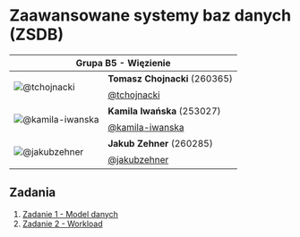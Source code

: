 # Zaawansowane systemy baz danych (ZSDB)

<table align="center">
  <thead>
    <tr>
      <th colspan="2">Grupa B5 - Więzienie</th>
    </tr>
  </thead>
  <tbody>
    <tr>
      <td rowspan="2">

![@tchojnacki](https://github.com/tchojnacki.png?size=64)
      </td>
      <td>**Tomasz Chojnacki** (260365)</td>
    </tr>
    <tr>
      <td>[@tchojnacki](https://github.com/tchojnacki)</td>
    </tr>
    <tr>
      <td rowspan="2">

![@kamila-iwanska](https://github.com/kamila-iwanska.png?size=64)
      </td>
      <td>**Kamila Iwańska** (253027)</td>
    </tr>
    <tr>
      <td>[@kamila-iwanska](https://github.com/kamila-iwanska)</td>
    </tr>
    <tr>
      <td rowspan="2">

![@jakubzehner](https://github.com/jakubzehner.png?size=64)
      </td>
      <td>**Jakub Zehner** (260285)</td>
    </tr>
    <tr>
      <td>[@jakubzehner](https://github.com/jakubzehner)</td>
    </tr>
  </tbody>
</table>

## Zadania

1. [Zadanie 1 - Model danych](./zad1/)
2. [Zadanie 2 - Workload](./zad2/)

